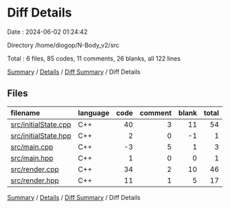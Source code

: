 # Diff Details

Date : 2024-06-02 01:24:42

Directory /home/diogop/N-Body_v2/src

Total : 6 files,  85 codes, 11 comments, 26 blanks, all 122 lines

[Summary](results.md) / [Details](details.md) / [Diff Summary](diff.md) / Diff Details

## Files
| filename | language | code | comment | blank | total |
| :--- | :--- | ---: | ---: | ---: | ---: |
| [src/initialState.cpp](/src/initialState.cpp) | C++ | 40 | 3 | 11 | 54 |
| [src/initialState.hpp](/src/initialState.hpp) | C++ | 2 | 0 | -1 | 1 |
| [src/main.cpp](/src/main.cpp) | C++ | -3 | 5 | 1 | 3 |
| [src/main.hpp](/src/main.hpp) | C++ | 1 | 0 | 0 | 1 |
| [src/render.cpp](/src/render.cpp) | C++ | 34 | 2 | 10 | 46 |
| [src/render.hpp](/src/render.hpp) | C++ | 11 | 1 | 5 | 17 |

[Summary](results.md) / [Details](details.md) / [Diff Summary](diff.md) / Diff Details